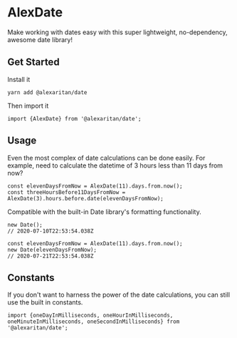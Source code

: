 # AlexDate
Make working with dates easy with this super lightweight, no-dependency, awesome date library!

## Get Started
Install it

`yarn add @alexaritan/date`

Then import it

`import {AlexDate} from '@alexaritan/date';`

## Usage

Even the most complex of date calculations can be done easily. For example, need to calculate the datetime of 3 hours less than 11 days from now?

```
const elevenDaysFromNow = AlexDate(11).days.from.now();
const threeHoursBefore11DaysFromNow = AlexDate(3).hours.before.date(elevenDaysFromNow);
```

Compatible with the built-in Date library's formatting functionality.

```
new Date();
// 2020-07-10T22:53:54.038Z

const elevenDaysFromNow = AlexDate(11).days.from.now();
new Date(elevenDaysFromNow);
// 2020-07-21T22:53:54.038Z
```

## Constants
If you don't want to harness the power of the date calculations, you can still use the built in constants.

`import {oneDayInMilliseconds, oneHourInMilliseconds, oneMinuteInMilliseconds, oneSecondInMilliseconds} from '@alexaritan/date';`